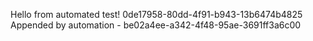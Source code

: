 Hello from automated test! 0de17958-80dd-4f91-b943-13b6474b4825
Appended by automation - be02a4ee-a342-4f48-95ae-3691ff3a6c00